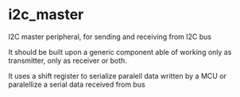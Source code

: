 # i2c_master
I2C master peripheral, for sending and receiving from I2C bus

It should be built upon a generic component able of working only as transmitter, only as receiver or both.

It uses a shift register to serialize paralell data written by a MCU or paralellize a serial data received from bus
